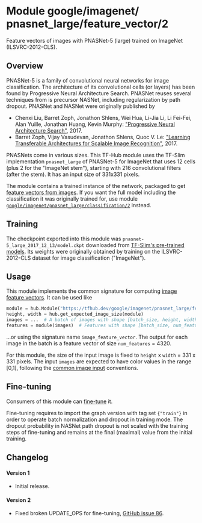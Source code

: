 # Module google/&zwnj;imagenet/&zwnj;pnasnet_large/&zwnj;feature_vector/2
Feature vectors of images with PNASNet-5 (large) trained on ImageNet (ILSVRC-2012-CLS).

<!-- dataset: ImageNet (ILSVRC-2012-CLS) -->
<!-- module-type: image-feature-vector -->
<!-- network-architecture: PNASNet-5 (large) -->
<!-- fine-tunable: true -->
<!-- format: hub -->


## Overview

PNASNet-5 is a family of convolutional neural networks for image classification.
The architecture of its convolutional cells (or layers) has been found by
Progressive Neural Architecture Search. PNASNet reuses several techniques from
is precursor NASNet, including regularization by path dropout.
PNASNet and NASNet were originally published by

  * Chenxi Liu, Barret Zoph, Jonathon Shlens, Wei Hua, Li-Jia Li, Li Fei-Fei,
    Alan Yuille, Jonathan Huang, Kevin Murphy: ["Progressive Neural
    Architecture Search"](https://arxiv.org/abs/1712.00559), 2017.
  * Barret Zoph, Vijay Vasudevan, Jonathon Shlens, Quoc V. Le:
    ["Learning Transferable Architectures for Scalable Image
    Recognition"](https://arxiv.org/abs/1707.07012), 2017.

PNASNets come in various sizes. This TF-Hub module uses the TF-Slim
implementation `pnasnet_large` of PNASNet-5 for ImageNet
that uses 12 cells (plus 2 for the "ImageNet stem"),
starting with 216 convolutional filters (after the stem).
It has an input size of 331x331 pixels.

The module contains a trained instance of the network, packaged to get
[feature vectors from images](https://www.tensorflow.org/hub/common_signatures/images#feature-vector).
If you want the full model including the classification it was originally
trained for, use module
[`google/imagenet/pnasnet_large/classification/2`](https://tfhub.dev/google/imagenet/pnasnet_large/classification/2)
instead.


## Training

The checkpoint exported into this module was `pnasnet-5_large_2017_12_13/model.ckpt` downloaded
from
[TF-Slim's pre-trained models](https://github.com/tensorflow/models/blob/master/research/slim/README.md#pre-trained-models).
Its weights were originally obtained by training on the ILSVRC-2012-CLS
dataset for image classification ("ImageNet").

## Usage

This module implements the common signature for computing
[image feature vectors](https://www.tensorflow.org/hub/common_signatures/images#feature-vector).
It can be used like

```python
module = hub.Module("https://tfhub.dev/google/imagenet/pnasnet_large/feature_vector/2")
height, width = hub.get_expected_image_size(module)
images = ...  # A batch of images with shape [batch_size, height, width, 3].
features = module(images)  # Features with shape [batch_size, num_features].
```

...or using the signature name `image_feature_vector`. The output for each image
in the batch is a feature vector of size `num_features` = 4320.

For this module, the size of the input image is fixed to
`height` x `width` = 331 x 331 pixels.
The input `images` are expected to have color values in the range [0,1],
following the
[common image input](https://www.tensorflow.org/hub/common_signatures/images#input)
conventions.


## Fine-tuning

Consumers of this module can [fine-tune](https://www.tensorflow.org/hub/tf1_hub_module#fine-tuning) it.

Fine-tuning requires to import the graph version with tag set `{"train"}`
in order to operate batch normalization and dropout in training mode.
The dropout probability in NASNet path dropout is not scaled with
the training steps of fine-tuning and remains at the final (maximal) value
from the initial training.


## Changelog

#### Version 1

  * Initial release.

#### Version 2

  * Fixed broken UPDATE_OPS for fine-tuning,
    [GitHub issue 86](https://github.com/tensorflow/hub/issues/86).
